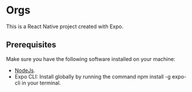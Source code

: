 # Orgs

This is a React Native project created with Expo.

## Prerequisites
Make sure you have the following software installed on your machine:
- [NodeJs](https://nodejs.org/en).
- Expo CLI: Install globally by running the command npm install -g expo-cli in your terminal.

